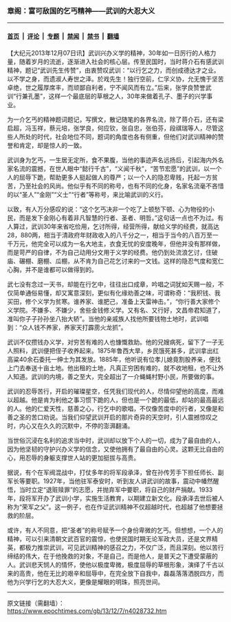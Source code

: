 ### 章阁：富可敌国的乞丐精神——武训的大忍大义

---

#### [首页](../../../..?n4028732) &nbsp;|&nbsp; [评论](../../../../../epoch-comment?n4028732) &nbsp;|&nbsp; [专题](../../../../../epoch-special?n4028732) &nbsp;|&nbsp; [禁闻](../../../../../epoch-news?n4028732) &nbsp;|&nbsp; [禁书](../../../../../books?n4028732) &nbsp;|&nbsp; [翻墙](https://github.com/gfw-breaker/nogfw/blob/master/README.md?n4028732)


<div class="post_content" id="artbody" itemprop="articleBody">
 <!-- article content begin -->
 <p>
  【大纪元2013年12月07日讯】武训兴办义学的精神，30年如一日厉行的人格力量，随着岁月的流逝，逐渐进入社会的核心层。传至民国时，当时蒋介石有感武训精神，题记“武训先生传赞”，由衷赞叹武训：“以行乞之力，而创成德达才之业。以不学之身，而遗淑人寿世之泽。於戏先生！独行空前，仁孚义协，允无愧于坚苦卓绝，世之履厚席丰，而顽鄙自利者，宁不闻风而有立。”后来，张学良赞誉武训“行兼孔墨”，这样一个最底层的草根之人，30年来做着孔子、墨子的兴学事业。
 </p>
 <p>
  为一介乞丐的精神题词题记，写撰文，散记随笔的各界名流，除了蒋介石，还有梁启超，冯玉祥，蔡元培，张学良，何应钦，张自忠，张伯芬，段祺瑞等人，尽管这些人所处的时代，社会地位不同，题词的角度也各有侧重，但他们对武训精神的赞誉和肯定，却是惊人的一致。
 </p>
 <p>
  武训身为乞丐，一生居无定所，食不果腹，当他的事迹声名远扬后，引起海内外名家名流的震撼，在世人眼中“懿行千古”，“义闻千秋”，“苦节宏愿”的武训，以一个人的屈辱下跪，帮助更多人挺起做人的尊严；以一个人的隐忍卑贱，托起一方贫苦，乃至社会的风尚。他似乎有不同的称号，也有不同的化身，名家名流毫不吝惜的以“圣人”“金刚”“义士”“行者”等称号，来比喻武训的义行。
 </p>
 <p>
  以致，有人万分感叹的说：“这个乞丐决非一个吃了上顿愁下顿、心为物役的小民，而是发下金刚心有着非凡智慧的行者、圣者、明哲。”这句话一点也不为过。有人算过，武训30年来省吃俭用，乞讨所得，经营所得，献给义学的经费，就高达28，880两，相当于清政府年财政收入的八千分之一，相当于当今的八百万至一千万元，他完全可以成为一名大地主，衣食无忧的安度晚年，但他并没有那样做，而是苛严的自律，不为自己动用分文用于义学的经费。他仍到处流浪乞讨，住破庙、碾棚、磨棚、瓜棚，从不肯为自己花乞讨来的一文钱。这样的隐忍气度和宽仁心胸，并不是谁都可以做得到的。
 </p>
 <p>
  武七没有念过一天书，却能在行乞中，往往出口成章，吟唱之词犹如天赐一般，不仅简单通俗易懂，却又寓意深刻，更似有化缘劝善之味，可谓称奇：“我积钱、我买田，修个义学为贫寒。谁养家、谁肥己，准备上天雷神击。”，“你行善大家修个义学院。不嫌多、不嫌少，舍些金钱修义学。又有名、又行好，文昌帝君知道了，准叫你子子孙孙坐八抬大轿”。当他的亲戚族人找他所要钱物土地时，武训唱到：“众人钱不养家，养家天打霹雳火龙抓”。
 </p>
 <p>
  武训不仅攒钱办义学，对穷苦有难的人也慷慨救助。他的兄嫂病死，留下了一子无人照料，武训便把侄子收养起来。1875年鲁西大旱，乡民饿死甚多，武训拿出红高粱40余石委托一绅士为其发放。1885年，他听说有位孝儿媳竟割股养亲，便找上门去奉送十亩土地。他出租的土地，凡真正穷困有难的，就不收地租，也不让外人知道。武训的内境，善之至大，完全超出了一介蝇蝇村野小民，所要做的事。
 </p>
 <p>
  武训的忍辱苦行，开启的璀璨星空，任凭我们现代的人，尽情仰望他的高度，而难以超越。他是肯为利他之事习惯下跪的人，但也是一个跪的最低，却站的最高最远的人。他的仁爱天性，慈善之心，行乞中的歌唱，不仅像苦度中的行者，又像是和善之圣的苦口劝说。当我们仰望武训开启的那片奇异的天空时，引人震撼惊叹之时，内心又在久久的沉默中，不停的澎湃翻涌。
 </p>
 <p>
  当世俗沉浸在名利的追求当中时，武训却以放下个人的一切，成为了最自由的人，因为他坚韧的守护兴办义学的信念，又使他拥有了最自由的心灵。这颗无比自由的心，用忍辱的身躯支撑世人站的更加挺拔与高贵。
 </p>
 <p>
  据说，有个在军阀混战中，打仗多年的将军段承泽，曾在孙传芳手下担任师长、副军长等要职。1927年，当他驻军泰安时，听到友人讲武训的故事，震动中幡然醒悟，当时立定“退赃赎罪”的志愿，并抛弃军中要职，将自己的财产捐献。1933年，段将军开办了武训小学，实施生活教育，以期建立新文化。段承泽去世后被人称为“荣军之父”。这一例子，也在作证武训精神不仅超越时代，也超越了他想要拯救的阶层。
 </p>
 <p>
  或许，有人不同意，把“圣者”的称号赋予一个身份卑微的乞丐。但想想，一个人的精神，可以引来清朝文武百官的震惊，也使民国时期无论军政大员，还是文界精英，都极力推崇武训，可见武训精神的感召之力，不仅广泛，而且深刻。他以苦行缔结的伟大，在于他挽救的对象，不是自己，而是他人，是普天之下遭受蒙蔽的人。武训悲天悯人的情怀，使他以极度卑微，极度屈辱的草根形象，演绎了千古以来的高贵，他在无比的艰辛和屈辱中，在完全放下自我中，磊磊落落洒脱四方，而他为兴学行乞的大忍大义，更像是耀眼的明珠，照亮世间。
 </p>
 <!-- article content end -->
 <div id="below_article_ad">
 </div>
</div>


---

原文链接（需翻墙）：https://www.epochtimes.com/gb/13/12/7/n4028732.htm
